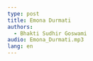 ```yaml
---
type: post
title: Emona Durmati
authors:
  - Bhakti Sudhir Goswami
audio: Emona_Durmati.mp3
lang: en
---
```

